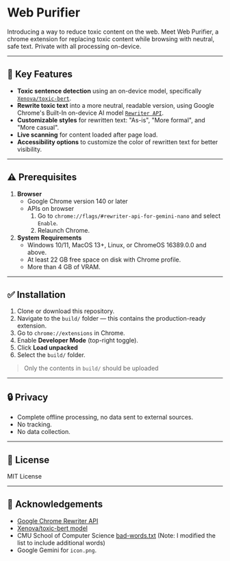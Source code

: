 # Web Purifier
Introducing a way to reduce toxic content on the web. Meet Web Purifier, a chrome extension for replacing toxic content while browsing with neutral, safe text. Private with all processing on-device.

---

## 🌟 Key Features
- **Toxic sentence detection** using an on-device model, specifically [`Xenova/toxic-bert`](https://huggingface.co/Xenova/toxic-bert).
- **Rewrite toxic text** into a more neutral, readable version, using Google Chrome's Built-In on-device AI model [`Rewriter API`](https://developer.chrome.com/docs/ai/rewriter-api).
- **Customizable styles** for rewritten text: "As-is", "More formal", and "More casual".
- **Live scanning** for content loaded after page load.
- **Accessibility options** to customize the color of rewritten text for better visibility.

---

## ⚠️ Prerequisites
1. **Browser**
    - Google Chrome version 140 or later
    - APIs on browser
        1. Go to `chrome://flags/#rewriter-api-for-gemini-nano` and select `Enable`.
        2. Relaunch Chrome.
2. **System Requirements**
    - Windows 10/11, MacOS 13+, Linux, or ChromeOS 16389.0.0 and above.
    - At least 22 GB free space on disk with Chrome profile.
    - More than 4 GB of VRAM.

---

## ✅ Installation
1. Clone or download this repository.
2. Navigate to the `build/` folder — this contains the production-ready extension.
3. Go to `chrome://extensions` in Chrome.
4. Enable **Developer Mode** (top-right toggle).
5. Click **Load unpacked**
6. Select the `build/` folder.

> Only the contents in `build/` should be uploaded

---

## 🔒 Privacy
- Complete offline processing, no data sent to external sources.
- No tracking.
- No data collection.

---

## 📄 License
MIT License

---

## 🙌 Acknowledgements
- [Google Chrome Rewriter API](https://developer.chrome.com/docs/ai/rewriter-api)
- [Xenova/toxic-bert model](https://huggingface.co/Xenova/toxic-bert)
- CMU School of Computer Science [bad-words.txt](https://www.cs.cmu.edu/~biglou/resources/bad-words.txt) (Note: I modified the list to include additional words)
- Google Gemini for `icon.png`.
